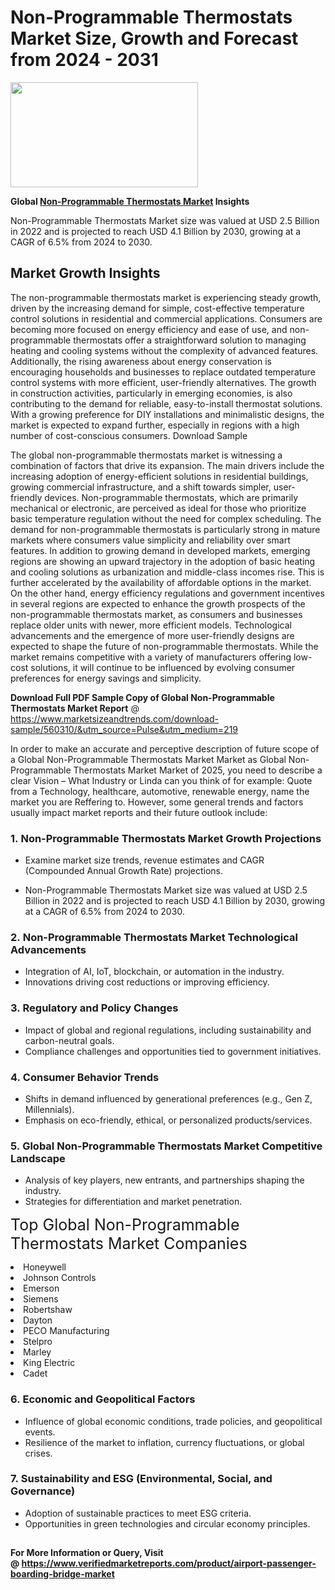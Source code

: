 <H1>Non-Programmable Thermostats Market Size, Growth and Forecast from 2024 - 2031</H1><img class="aligncenter size-medium wp-image-584254" src="https://thirdeyenews.in/wp-content/uploads/2024/09/Global-Market-Research-300x168.jpeg" alt="" width="300" height="168" /><p><strong>Global&nbsp;<a href="https://www.marketsizeandtrends.com/download-sample/560310/&amp;utm_source=Pulse&amp;utm_medium=219">Non-Programmable Thermostats Market</a> Insights</strong></p><p>Non-Programmable Thermostats Market size was valued at USD 2.5 Billion in 2022 and is projected to reach USD 4.1 Billion by 2030, growing at a CAGR of 6.5% from 2024 to 2030.</p><p><h2>Market Growth Insights</h2> <p>The non-programmable thermostats market is experiencing steady growth, driven by the increasing demand for simple, cost-effective temperature control solutions in residential and commercial applications. Consumers are becoming more focused on energy efficiency and ease of use, and non-programmable thermostats offer a straightforward solution to managing heating and cooling systems without the complexity of advanced features. Additionally, the rising awareness about energy conservation is encouraging households and businesses to replace outdated temperature control systems with more efficient, user-friendly alternatives. The growth in construction activities, particularly in emerging economies, is also contributing to the demand for reliable, easy-to-install thermostat solutions. With a growing preference for DIY installations and minimalistic designs, the market is expected to expand further, especially in regions with a high number of cost-conscious consumers. Download Sample</p> <p>The global non-programmable thermostats market is witnessing a combination of factors that drive its expansion. The main drivers include the increasing adoption of energy-efficient solutions in residential buildings, growing commercial infrastructure, and a shift towards simpler, user-friendly devices. Non-programmable thermostats, which are primarily mechanical or electronic, are perceived as ideal for those who prioritize basic temperature regulation without the need for complex scheduling. The demand for non-programmable thermostats is particularly strong in mature markets where consumers value simplicity and reliability over smart features. In addition to growing demand in developed markets, emerging regions are showing an upward trajectory in the adoption of basic heating and cooling solutions as urbanization and middle-class incomes rise. This is further accelerated by the availability of affordable options in the market. On the other hand, energy efficiency regulations and government incentives in several regions are expected to enhance the growth prospects of the non-programmable thermostats market, as consumers and businesses replace older units with newer, more efficient models. Technological advancements and the emergence of more user-friendly designs are expected to shape the future of non-programmable thermostats. While the market remains competitive with a variety of manufacturers offering low-cost solutions, it will continue to be influenced by evolving consumer preferences for energy savings and simplicity. </p><p><span class=""><strong>Download Full PDF Sample Copy of Global Non-Programmable Thermostats Market Report</strong> @ <a href="https://www.marketsizeandtrends.com/download-sample/560310/&amp;utm_source=Pulse&amp;utm_medium=219" target="_blank">https://www.marketsizeandtrends.com/download-sample/560310/&amp;utm_source=Pulse&amp;utm_medium=219</a></span></p><p>In order to make an accurate and perceptive description of future scope of a Global&nbsp;Non-Programmable Thermostats Market Market as Global&nbsp;Non-Programmable Thermostats Market Market of 2025, you need to describe a clear Vision &ndash; What Industry or Linda can you think of for example: Quote from a Technology, healthcare, automotive, renewable energy, name the market you are Reffering to. However, some general trends and factors usually impact market reports and their future outlook include:</p><h3>1.&nbsp;<strong>Non-Programmable Thermostats Market Growth Projections</strong></h3><ul><li>Examine market size trends, revenue estimates and CAGR (Compounded Annual Growth Rate) projections.</li><li><p>Non-Programmable Thermostats Market size was valued at USD 2.5 Billion in 2022 and is projected to reach USD 4.1 Billion by 2030, growing at a CAGR of 6.5% from 2024 to 2030.</p></li></ul><h3>2.&nbsp;<strong>Non-Programmable Thermostats Market Technological Advancements</strong></h3><ul><li>Integration of AI, IoT, blockchain, or automation in the industry.</li><li>Innovations driving cost reductions or improving efficiency.</li></ul><h3>3.&nbsp;<strong>Regulatory and Policy Changes</strong></h3><ul><li>Impact of global and regional regulations, including sustainability and carbon-neutral goals.</li><li>Compliance challenges and opportunities tied to government initiatives.</li></ul><h3>4.&nbsp;<strong>Consumer Behavior Trends</strong></h3><ul><li>Shifts in demand influenced by generational preferences (e.g., Gen Z, Millennials).</li><li>Emphasis on eco-friendly, ethical, or personalized products/services.</li></ul><h3>5.&nbsp;<strong>Global Non-Programmable Thermostats Market Competitive Landscape</strong></h3><ul><li>Analysis of key players, new entrants, and partnerships shaping the industry.</li><li>Strategies for differentiation and market penetration.</li></ul><p data-pm-slice="1 1 []"><span style="color: inherit; font-family: inherit; font-size: 25px;">Top Global Non-Programmable Thermostats Market Companies</span></p><div class="" data-test-id=""><p><li>Honeywell</li><li> Johnson Controls</li><li> Emerson</li><li> Siemens</li><li> Robertshaw</li><li> Dayton</li><li> PECO Manufacturing</li><li> Stelpro</li><li> Marley</li><li> King Electric</li><li> Cadet</li></p></div><h3>6.&nbsp;<strong>Economic and Geopolitical Factors</strong></h3><ul><li>Influence of global economic conditions, trade policies, and geopolitical events.</li><li>Resilience of the market to inflation, currency fluctuations, or global crises.</li></ul><h3>7.&nbsp;<strong>Sustainability and ESG (Environmental, Social, and Governance)</strong></h3><ul><li>Adoption of sustainable practices to meet ESG criteria.</li><li>Opportunities in green technologies and circular economy principles.</li></ul><h2><strong style="font-size: 14px;">For More Information or Query, Visit @&nbsp;</strong><a style="background-color: #ffffff; font-size: 14px;" href="https://www.marketsizeandtrends.com/report/non-programmable-thermostats-market/" target="_blank">https://www.verifiedmarketreports.com/product/airport-passenger-boarding-bridge-market</a></h2>
